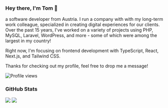 <h3>Hey there, I'm Tom 👋</h3>

a software developer from Austria. I run a company with with my long-term work colleague, specialized in creating digital experiences for our clients. Over the past 15 years, I've worked on a variety of projects using PHP, MySQL, Laravel, WordPress, and more - some of which were among the largest in my country!

Right now, I'm focusing on frontend development with TypeScript, React, Next.js, and Tailwind CSS.

Thanks for checking out my profile, feel free to drop me a message!

<img src="https://komarev.com/ghpvc/?username=ciruz&color=green" alt="Profile views" />

<h3>GitHub Stats</h3>
<img src="https://github-readme-stats.vercel.app/api?username=ciruz&count_private=true" /> <img src="https://github-readme-stats.vercel.app/api/top-langs/?username=ciruz&size_weight=0&count_weight=1&layout=compact" />

